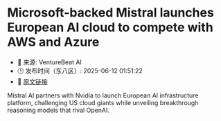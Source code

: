 # Microsoft-backed Mistral launches European AI cloud to compete with AWS and Azure
- 📅 来源: VentureBeat AI
- 🕒 发布时间（东八区）: 2025-06-12 01:51:22
- 🔗 [原文链接](https://venturebeat.com/ai/microsoft-backed-mistral-launches-european-ai-cloud-to-compete-with-aws-and-azure/)

Mistral AI partners with Nvidia to launch European AI infrastructure platform, challenging US cloud giants while unveiling breakthrough reasoning models that rival OpenAI.